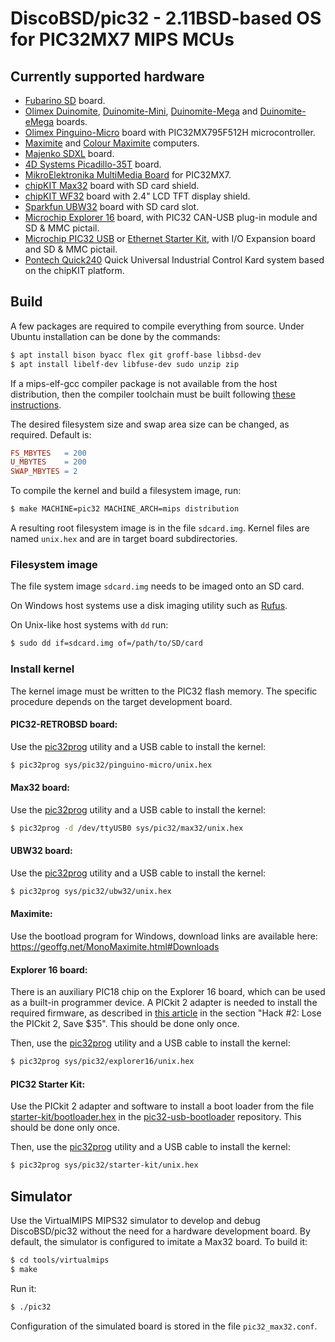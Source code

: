 # DiscoBSD/pic32 - 2.11BSD-based OS for PIC32MX7 MIPS MCUs

## Currently supported hardware

 * [Fubarino SD][1] board.
 * [Olimex Duinomite][2], [Duinomite-Mini][3], [Duinomite-Mega][4] and
   [Duinomite-eMega][5] boards.
 * [Olimex Pinguino-Micro][6] board with PIC32MX795F512H microcontroller.
 * [Maximite][7] and [Colour Maximite][8] computers.
 * [Majenko SDXL][9] board.
 * [4D Systems Picadillo-35T][10] board.
 * [MikroElektronika MultiMedia Board][11] for PIC32MX7.
 * [chipKIT Max32][12] board with SD card shield.
 * [chipKIT WF32][13] board with 2.4" LCD TFT display shield.
 * [Sparkfun UBW32][14] board with SD card slot.
 * [Microchip Explorer 16][15] board,
   with PIC32 CAN-USB plug-in module and SD & MMC pictail.
 * [Microchip PIC32 USB][16] or [Ethernet Starter Kit][17],
   with I/O Expansion board and SD & MMC pictail.
 * [Pontech Quick240][18] Quick Universal Industrial Control Kard
   system based on the chipKIT platform.

[1]: https://www.fubarino.org/sd/
[2]: https://www.olimex.com/Products/Duino/Duinomite/DUINOMITE/
[3]: https://www.olimex.com/Products/Duino/Duinomite/DUINOMITE-MINI/
[4]: https://www.olimex.com/Products/Duino/Duinomite/DUINOMITE-MEGA/
[5]: https://www.olimex.com/Products/Duino/Duinomite/DUINOMITE-eMEGA/
[6]: https://www.olimex.com/Products/Duino/PIC32/PIC32-RETROBSD/
[7]: https://geoffg.net/MonoMaximite.html
[8]: https://geoffg.net/OriginalColourMaximite.html
[9]: https://wiki.kewl.org/boards:sdxl
[10]: https://resources.4dsystems.com.au/datasheets/legacy/Picadillo-35T_datasheet_R_1_5.pdf
[11]: https://web.archive.org/web/20160815090501/http://www.mikroe.com/multimedia/pic32mx7/
[12]: https://chipkit.net/wiki/index.php?title=chipKIT_Max32
[13]: https://chipkit.net/wiki/index.php?title=chipKIT_WF32
[14]: https://www.schmalzhaus.com/UBW32/
[15]: https://www.microchip.com/en-us/development-tool/dm240001
[16]: https://www.microchip.com/en-us/development-tool/dm320003-2
[17]: https://www.microchip.com/en-us/development-tool/dm320004
[18]: https://quick240.com

## Build

A few packages are required to compile everything from source.
Under Ubuntu installation can be done by the commands:

```sh
$ apt install bison byacc flex git groff-base libbsd-dev
$ apt install libelf-dev libfuse-dev sudo unzip zip
```
If a mips-elf-gcc compiler package is not available from the host distribution,
then the compiler toolchain must be built following [these instructions][18].

[18]: https://web.archive.org/web/20200126100825/http://retrobsd.org/wiki/doku.php/doc/toolchain-mips

The desired filesystem size and swap area size can be changed, as required.
Default is:
```Makefile
FS_MBYTES   = 200
U_MBYTES    = 200
SWAP_MBYTES = 2
```
To compile the kernel and build a filesystem image, run:

```sh
$ make MACHINE=pic32 MACHINE_ARCH=mips distribution
```

A resulting root filesystem image is in the file `sdcard.img`.
Kernel files are named `unix.hex` and are in target board subdirectories.

### Filesystem image

The file system image `sdcard.img` needs to be imaged onto an SD card.

On Windows host systems use a disk imaging utility such as [Rufus][19].

On Unix-like host systems with `dd` run:
```sh
$ sudo dd if=sdcard.img of=/path/to/SD/card
```

[19]: https://github.com/pbatard/rufus

### Install kernel

The kernel image must be written to the PIC32 flash memory.
The specific procedure depends on the target development board.

#### PIC32-RETROBSD board:
Use the [pic32prog][20] utility and a USB cable to install the kernel:

```sh
$ pic32prog sys/pic32/pinguino-micro/unix.hex
```

#### Max32 board:
Use the [pic32prog][20] utility and a USB cable to install the kernel:

```sh
$ pic32prog -d /dev/ttyUSB0 sys/pic32/max32/unix.hex
```

#### UBW32 board:
Use the [pic32prog][20] utility and a USB cable to install the kernel:

```sh
$ pic32prog sys/pic32/ubw32/unix.hex
```

#### Maximite:
Use the bootload program for Windows, download links are available here:
https://geoffg.net/MonoMaximite.html#Downloads

#### Explorer 16 board:
There is an auxiliary PIC18 chip on the Explorer 16 board, which can be
used as a built-in programmer device.  A PICkit 2 adapter is needed to
install the required firmware, as described in [this article][21] in the
section "Hack #2: Lose the PICkit 2, Save $35".
This should be done only once.

Then, use the [pic32prog][20] utility and a USB cable to install the kernel:

``` sh
$ pic32prog sys/pic32/explorer16/unix.hex
```

#### PIC32 Starter Kit:
Use the PICkit 2 adapter and software to install a boot loader from the file
[starter-kit/bootloader.hex][22] in the [pic32-usb-bootloader][23] repository.
This should be done only once.

Then, use the [pic32prog][20] utility and a USB cable to install the kernel:

```sh
$ pic32prog sys/pic32/starter-kit/unix.hex
```

[20]: https://github.com/majenkotech/pic32prog-autotools/archive/refs/tags/2.1.57.zip
[21]: https://web.archive.org/web/20160506100841/http://www.paintyourdragon.com/?p=51
[22]: https://github.com/sergev/pic32-usb-bootloader/blob/master/starter-kit/bootloader.hex
[23]: https://github.com/sergev/pic32-usb-bootloader

## Simulator

Use the VirtualMIPS MIPS32 simulator to develop and debug DiscoBSD/pic32
without the need for a hardware development board.
By default, the simulator is configured to imitate a Max32 board.
To build it:

```sh
$ cd tools/virtualmips
$ make
```

Run it:

```sh
$ ./pic32
```

Configuration of the simulated board is stored in the file `pic32_max32.conf`.
